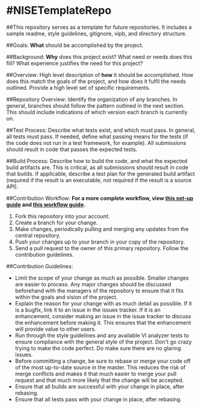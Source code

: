 #NISETemplateRepo
================
##This repository serves as a template for future repositories. It includes a sample readme, style guidelines, gitignore, vipb, and directory structure.

##Goals:
**What** should be accomplished by the project.
 
##Background:
**Why** does this project exist? What need or needs does this fill? What experience justifies the need for this project?
 
##Overview:
High level description of **how** it should be accomplished. How does this match the goals of the project, and how does it fulfil the needs outlined. Provide a high level set of specific requirements.
 
##Repository Overview:
Identify the organization of any branches. In general, branches should follow the pattern outlined in the next section. This should include indications of which version each branch is currently on.
 
##Test Process:
Describe what tests exist, and which must pass. In general, all tests must pass. If needed, define what passing means for the tests (if the code does not run in a test framework, for example). All submissions should result in code that passes the expected tests.
 
##Build Process:
Describe how to build the code, and what the expected build artifacts are. This is critical, as all submissions should result in code that builds. If applicable, describe a test plan for the generated build artifact (required if the result is an executable, not required if the result is a source API).
 
##Contribution Workflow:
**For a more complete workflow, view [this set-up guide](https://decibel.ni.com/content/docs/DOC-37416) and [this workflow guide](https://decibel.ni.com/content/docs/DOC-37417).**
1. Fork this repository into your account.
2. Create a branch for your change.
3. Make changes, periodically pulling and merging any updates from the central repository.
4. Push your changes up to your branch in your copy of the repository.
5. Send a pull request to the owner of this primary repository. Follow the contribution guidelines.
 
##Contribution Guidelines:
- Limit the scope of your change as much as possible. Smaller changes are easier to process. Any major changes should be discussed beforehand with the managers of the repository to ensure that it fits within the goals and vision of the project.
- Explain the reason for your change with as much detail as possible. If it is a bugfix, link it to an issue in the issues tracker. If it is an enhancement, consider making an issue in the issue tracker to discuss the enhancement before making it. This ensures that the enhancement will provide value to other users.
- Run through the style guidelines and any available VI analyzer tests to ensure compliance with the general style of the project. Don't go crazy trying to make the code perfect. Do make sure there are no glaring issues.
- Before committing a change, be sure to rebase or merge your code off of the most up-to-date source in the master. This reduces the risk of merge conflicts and makes it that much easier to merge your pull request and that much more likely that the change will be accepted.
- Ensure that all builds are successful with your change in place, after rebasing.
- Ensure that all tests pass with your change in place, after rebasing.
